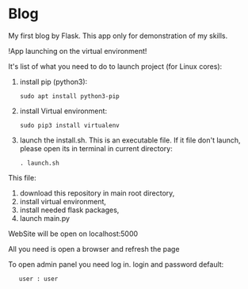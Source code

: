 # Blog
My first blog by Flask. This app only for demonstration of my skills.

!App launching on the virtual environment!

It's list of what you need to do to launch project (for Linux cores):
1. install pip (python3):
    
       sudo apt install python3-pip
    
2. install Virtual environment:

       sudo pip3 install virtualenv
    
3. launch the install.sh. This is an executable file.
If it file don't launch, please open its in terminal in current directory:

       . launch.sh
       
This file:
1. download this repository in main root directory, 
2. install virtual environment,
3. install needed flask packages,
4. launch main.py

WebSite will be open on localhost:5000

All you need is open a browser and refresh the page

To open admin panel you need log in. 
login and password default:

       user : user
